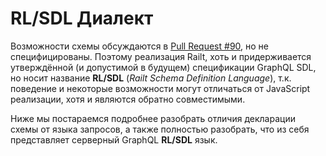# RL/SDL Диалект

Возможности схемы обсуждаются в
[Pull Request #90](https://github.com/facebook/graphql/pull/90), но 
не специфицированы. Поэтому реализация Railt, хоть и придерживается 
утверждённой (и допустимой в будущем) спецификации GraphQL SDL, но носит название 
**RL/SDL** (_Railt Schema Definition Language_), т.к. поведение и некоторые возможности 
могут отличаться от JavaScript реализации, хотя и являются обратно совместимыми.

Ниже мы постараемся подробнее разобрать отличия декларации схемы от языка запросов, 
а также полностью разобрать, что из себя представляет серверный GraphQL **RL/SDL** язык.  
